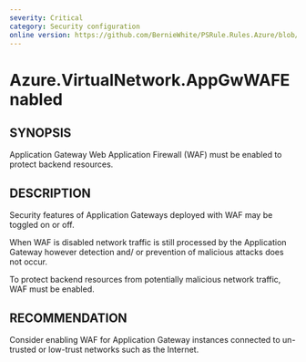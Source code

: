 ```yaml
---
severity: Critical
category: Security configuration
online version: https://github.com/BernieWhite/PSRule.Rules.Azure/blob/master/docs/rules/en-US/Azure.VirtualNetwork.AppGwWAFEnabled.md
---
```


# Azure.VirtualNetwork.AppGwWAFEnabled

## SYNOPSIS

Application Gateway Web Application Firewall (WAF) must be enabled to protect backend resources.

## DESCRIPTION

Security features of Application Gateways deployed with WAF may be toggled on or off.

When WAF is disabled network traffic is still processed by the Application Gateway however detection and/ or prevention of malicious attacks does not occur.

To protect backend resources from potentially malicious network traffic, WAF must be enabled.

## RECOMMENDATION

Consider enabling WAF for Application Gateway instances connected to un-trusted or low-trust networks such as the Internet.
